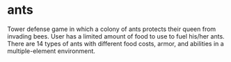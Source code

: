 # ants

Tower defense game in which a colony of ants protects their queen from invading bees. 
User has a limited amount of food to use to fuel his/her ants.
There are 14 types of ants with different food costs, armor, and abilities in a multiple-element environment.

